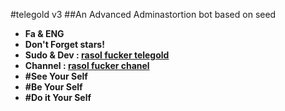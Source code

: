 #telegold v3
##An Advanced Adminastortion bot based on seed
* **Fa & ENG**
* **Don't Forget stars!**
* **Sudo & Dev : [rasol fucker telegold](telegram/me/fucker_rasol_fucker)**
* **Channel : [rasol fucker chanel](telegram.me/rasol_fucker)**
* **#See Your Self**
* **#Be Your Self**
* **#Do it Your Self**
